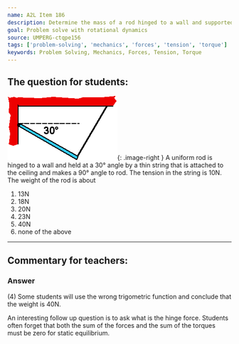 ```yaml
---
name: A2L Item 186
description: Determine the mass of a rod hinged to a wall and supported by a string.
goal: Problem solve with rotational dynamics
source: UMPERG-ctqpe156
tags: ['problem-solving', 'mechanics', 'forces', 'tension', 'torque']
keywords: Problem Solving, Mechanics, Forces, Tension, Torque
---
```


## The question for students:

![Item186_fig1.gif](../images/Item186_fig1.gif){: .image-right } A
uniform rod is hinged to a wall and held at a 30&deg; angle by a thin
string that is attached to the ceiling and makes a 90&deg; angle to rod.
The tension in the string is 10N.  The weight of the rod is about

1. 13N
2. 18N
3. 20N
4. 23N
5. 40N
6. none of the above



<hr/>

## Commentary for teachers:

### Answer 

(4) Some students will use the wrong trigometric function and
conclude that the weight is 40N.

An interesting follow up question is to ask what is the hinge force.
Students often forget that both the sum of the forces and the sum of the
torques must be zero for static equilibrium.

